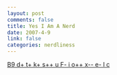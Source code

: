 ```yaml
--- 
layout: post
comments: false
title: Yes I Am A Nerd
date: 2007-4-9
link: false
categories: nerdliness
---
```

<a href="http://leatheregg.com/bloggercode/" title="Blogger Code">B9 d+ t+ k+ s++ u F- i o++ x-- e- l c</a>
